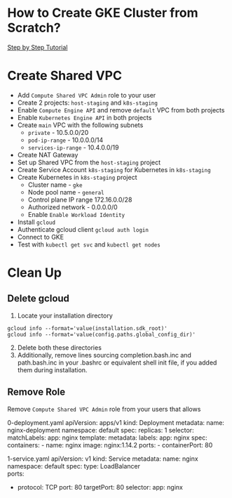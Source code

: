 # How to Create GKE Cluster from Scratch?

[Step by Step Tutorial](https://youtu.be/<id>)

# Create Shared VPC

- Add `Compute Shared VPC Admin` role to your user
- Create 2 projects: `host-staging` and `k8s-staging`
- Enable `Compute Engine API` and remove `default` VPC from both projects
- Enable `Kubernetes Engine API` in both projects
- Create `main` VPC with the following subnets
  - `private` - 10.5.0.0/20
  - `pod-ip-range` - 10.0.0.0/14
  - `services-ip-range` - 10.4.0.0/19
- Create NAT Gateway
- Set up Shared VPC from the `host-staging` project
- Create Service Account `k8s-staging` for Kubernetes in `k8s-staging`
- Create Kubernetes in `k8s-staging` project
  - Cluster name - `gke`
  - Node pool name - `general`
  - Control plane IP range 172.16.0.0/28
  - Authorized network - 0.0.0.0/0
  - Enable `Enable Workload Identity`
- Install `gcloud`
- Authenticate gcloud client `gcloud auth login`
- Connect to GKE
- Test with `kubectl get svc` and `kubectl get nodes`

# Clean Up

## Delete gcloud

1. Locate your installation directory
```
gcloud info --format='value(installation.sdk_root)'
gcloud info --format='value(config.paths.global_config_dir)'
```
2. Delete both these directories
3. Additionally, remove lines sourcing completion.bash.inc and path.bash.inc in your .bashrc or equivalent shell init file, if you added them during installation.

## Remove Role
Remove `Compute Shared VPC Admin` role from your users that allows


0-deployment.yaml
apiVersion: apps/v1
kind: Deployment
metadata:
  name: nginx-deployment
  namespace: default
spec:
  replicas: 1
  selector:
    matchLabels:
      app: nginx
  template:
    metadata:
      labels:
        app: nginx
    spec:
      containers:
      - name: nginx
        image: nginx:1.14.2
        ports:
        - containerPort: 80



1-service.yaml
apiVersion: v1
kind: Service
metadata:
  name: nginx
  namespace: default
spec:
  type: LoadBalancer  
  ports:
  - protocol: TCP
    port: 80
    targetPort: 80
  selector:
    app: nginx
